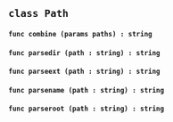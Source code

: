 ## ```class Path```


#### ```func combine (params paths) : string```

#### ```func parsedir (path : string) : string```

#### ```func parseext (path : string) : string```

#### ```func parsename (path : string) : string```

#### ```func parseroot (path : string) : string```

